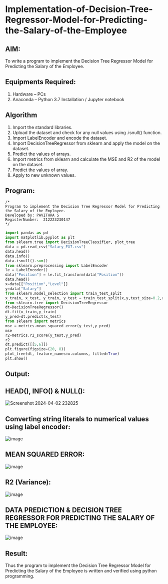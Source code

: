 # Implementation-of-Decision-Tree-Regressor-Model-for-Predicting-the-Salary-of-the-Employee

## AIM:
To write a program to implement the Decision Tree Regressor Model for Predicting the Salary of the Employee.

## Equipments Required:
1. Hardware – PCs
2. Anaconda – Python 3.7 Installation / Jupyter notebook

## Algorithm
1. Import the standard libraries.
2. Upload the dataset and check for any null values using .isnull() function.
3. Import LabelEncoder and encode the dataset.
4. Import DecisionTreeRegressor from sklearn and apply the model on the dataset.
5. Predict the values of arrays.
6. Import metrics from sklearn and calculate the MSE and R2 of the model on the dataset.
7. Predict the values of array.
8. Apply to new unknown values.

## Program:
```
/*
Program to implement the Decision Tree Regressor Model for Predicting the Salary of the Employee.
Developed by: PAVITHRA S
RegisterNumber:  212223230147
*/
```
```python
import pandas as pd
import matplotlib.pyplot as plt
from sklearn.tree import DecisionTreeClassifier, plot_tree
data = pd.read_csv("Salary_EX7.csv")
data.head()
data.info()
data.isnull().sum()
from sklearn.preprocessing import LabelEncoder
le = LabelEncoder()
data["Position"] = le.fit_transform(data["Position"])
data.head()
x=data[["Position","Level"]]
y=data["Salary"]
from sklearn.model_selection import train_test_split
x_train, x_test, y_train, y_test = train_test_split(x,y,test_size=0.2,random_state=2)
from sklearn.tree import DecisionTreeRegressor
dt=DecisionTreeRegressor()
dt.fit(x_train,y_train)
y_pred=dt.predict(x_test)
from sklearn import metrics
mse = metrics.mean_squared_error(y_test,y_pred)
mse
r2=metrics.r2_score(y_test,y_pred)
r2
dt.predict([[5,6]])
plt.figure(figsize=(20, 8))
plot_tree(dt, feature_names=x.columns, filled=True)
plt.show()
```

## Output:
## HEAD(), INFO() & NULL():
![Screenshot 2024-04-02 232825](https://github.com/Prasannalakshmiganesan/Implementation-of-Decision-Tree-Regressor-Model-for-Predicting-the-Salary-of-the-Employee/assets/118610231/ebe4c962-cd19-4d77-aa16-2597409884cd)

## Converting string literals to numerical values using label encoder:
![image](https://github.com/Prasannalakshmiganesan/Implementation-of-Decision-Tree-Regressor-Model-for-Predicting-the-Salary-of-the-Employee/assets/118610231/5ae14c42-9b16-4a5a-a20f-81961ca44642)

## MEAN SQUARED ERROR:
![image](https://github.com/Prasannalakshmiganesan/Implementation-of-Decision-Tree-Regressor-Model-for-Predicting-the-Salary-of-the-Employee/assets/118610231/3aaad08c-7b33-45af-b78b-3ef21be92cf7)

## R2 (Variance):
![image](https://github.com/Prasannalakshmiganesan/Implementation-of-Decision-Tree-Regressor-Model-for-Predicting-the-Salary-of-the-Employee/assets/118610231/d1032744-0b03-4b1e-b3f5-11711de5f180)

## DATA PREDICTION & DECISION TREE REGRESSOR FOR PREDICTING THE SALARY OF THE EMPLOYEE:
![image](https://github.com/Prasannalakshmiganesan/Implementation-of-Decision-Tree-Regressor-Model-for-Predicting-the-Salary-of-the-Employee/assets/118610231/92b71892-3ff3-49db-9864-69ef5271d8fa)


## Result:
Thus the program to implement the Decision Tree Regressor Model for Predicting the Salary of the Employee is written and verified using python programming.
